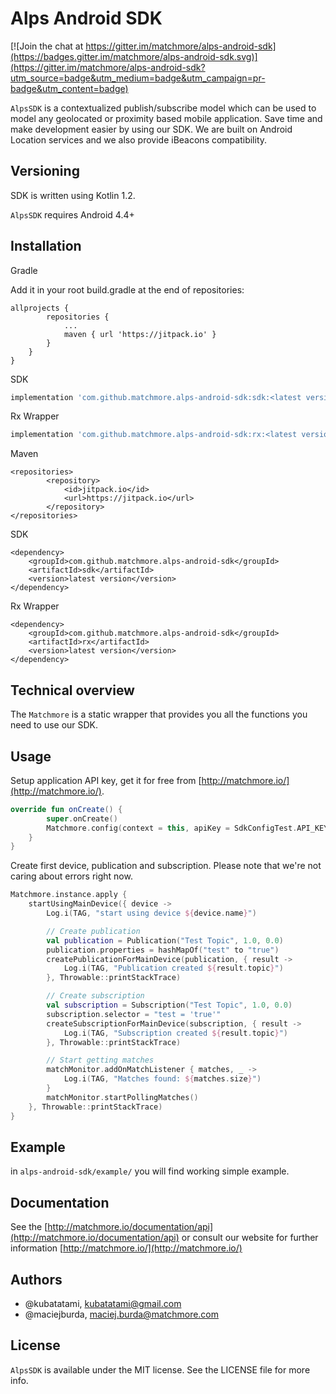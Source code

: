 # Alps Android SDK

[![Join the chat at https://gitter.im/matchmore/alps-android-sdk](https://badges.gitter.im/matchmore/alps-android-sdk.svg)](https://gitter.im/matchmore/alps-android-sdk?utm_source=badge&utm_medium=badge&utm_campaign=pr-badge&utm_content=badge)

`AlpsSDK` is a contextualized publish/subscribe model which can be used to model any geolocated or proximity based mobile application. Save time and make development easier by using our SDK. We are built on Android Location services and we also provide iBeacons compatibility.

## Versioning

SDK is written using Kotlin 1.2.

`AlpsSDK` requires Android 4.4+

## Installation

Gradle

Add it in your root build.gradle at the end of repositories:

```
allprojects {
		repositories {
			...
			maven { url 'https://jitpack.io' }
		}
	}
}
```

SDK

```groovy
implementation 'com.github.matchmore.alps-android-sdk:sdk:<latest version>'
```

Rx Wrapper

```groovy
implementation 'com.github.matchmore.alps-android-sdk:rx:<latest version>'
```



Maven

```
<repositories>
		<repository>
		    <id>jitpack.io</id>
		    <url>https://jitpack.io</url>
		</repository>
</repositories>
```

SDK

```
<dependency>
    <groupId>com.github.matchmore.alps-android-sdk</groupId>
    <artifactId>sdk</artifactId>
    <version>latest version</version>
</dependency>
```

Rx Wrapper

```
<dependency>
    <groupId>com.github.matchmore.alps-android-sdk</groupId>
    <artifactId>rx</artifactId>
    <version>latest version</version>
</dependency>
```

## Technical overview

The `Matchmore` is a static wrapper that provides you all the functions you need to use our SDK.

## Usage

Setup application API key, get it for free from [http://matchmore.io/](http://matchmore.io/).

```kotlin
override fun onCreate() {
        super.onCreate()
        Matchmore.config(context = this, apiKey = SdkConfigTest.API_KEY, debugLog = false)
    }
}
```

Create first device, publication and subscription. Please note that we're not caring about errors right now.

```kotlin
Matchmore.instance.apply {
    startUsingMainDevice({ device ->
        Log.i(TAG, "start using device ${device.name}")

        // Create publication
        val publication = Publication("Test Topic", 1.0, 0.0)
        publication.properties = hashMapOf("test" to "true")
        createPublicationForMainDevice(publication, { result ->
            Log.i(TAG, "Publication created ${result.topic}")
        }, Throwable::printStackTrace)

        // Create subscription
        val subscription = Subscription("Test Topic", 1.0, 0.0)
        subscription.selector = "test = 'true'"
        createSubscriptionForMainDevice(subscription, { result ->
            Log.i(TAG, "Subscription created ${result.topic}")
        }, Throwable::printStackTrace)

        // Start getting matches
        matchMonitor.addOnMatchListener { matches, _ ->
            Log.i(TAG, "Matches found: ${matches.size}")
        }
        matchMonitor.startPollingMatches()
    }, Throwable::printStackTrace)
}
```

## Example

in `alps-android-sdk/example/` you will find working simple example.

## Documentation

See the [http://matchmore.io/documentation/api](http://matchmore.io/documentation/api) or consult our website for further information [http://matchmore.io/](http://matchmore.io/)

## Authors

- @kubatatami, kubatatami@gmail.com
- @maciejburda, maciej.burda@matchmore.com


## License

`AlpsSDK` is available under the MIT license. See the LICENSE file for more info.
